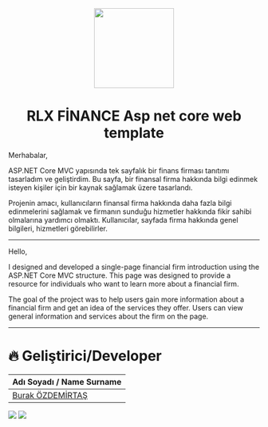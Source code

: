 <div align="center">
<img src="https://user-images.githubusercontent.com/33163650/229131825-0176ea27-1ede-4323-894c-72083d989e4a.png" width="160" height="160">
</div>


<h1 align="center">RLX FİNANCE Asp net core web template</h1>
<p align="justify">
Merhabalar,

ASP.NET Core MVC yapısında tek sayfalık bir finans firması tanıtımı tasarladım ve geliştirdim. Bu sayfa, bir finansal firma hakkında bilgi edinmek isteyen kişiler için bir kaynak sağlamak üzere tasarlandı.

Projenin amacı, kullanıcıların finansal firma hakkında daha fazla bilgi edinmelerini sağlamak ve firmanın sunduğu hizmetler hakkında fikir sahibi olmalarına yardımcı olmaktı. Kullanıcılar, sayfada firma hakkında genel bilgileri, hizmetleri  görebilirler.
</p>
<hr></hr>
<p>
Hello,

I designed and developed a single-page financial firm introduction using the ASP.NET Core MVC structure. This page was designed to provide a resource for individuals who want to learn more about a financial firm.

The goal of the project was to help users gain more information about a financial firm and get an idea of the services they offer. Users can view general information and services about the firm on the page.

</p>
<hr></hr>

# :fire: Geliştirici/Developer
| Adı Soyadı / Name Surname | 
| :--- | 
| [Burak ÖZDEMİRTAŞ](https://github.com/burakozdemirtas) |

<div> 
  <img src="https://github.com/burakozdemirtas/Rlx-Finance-Asp-net-core-web-template/assets/33163650/4c1ad1e8-b93f-4e4c-bc63-21860c03ff15">
  <img src="https://github.com/burakozdemirtas/Rlx-Finance-Asp-net-core-web-template/assets/33163650/e5180bc2-f560-4c47-a06e-8d301f000fb3">
</div>







